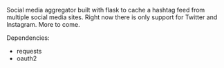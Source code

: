 Social media aggregator built with flask to cache a hashtag feed from multiple social media sites. Right now there is only support for Twitter and Instagram. More to come.

Dependencies:
<ul>
<li>requests</li>
<li>oauth2</li>
</ul>